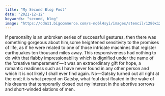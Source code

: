 ```yaml
---
title: "My Second Blog Post"
date: "2021-12-12"
keywords: "second, blog"
image: "https://cdn11.bigcommerce.com/s-nq6l4syi/images/stencil/1280x1280/products/142405/298164/187275-1024__23020.1617174063.jpg?c=2?imbypass=on"
---
```

If personality is an unbroken series of successful gestures, then there was something gorgeous about him,some heightened sensitivity to the promises of life, as if he were related to one of those intricate machines that register earthquakes ten thousand miles away. This responsiveness had nothing to do with that flabby impressionability which is dignified under the name of the ‘creative temperament’—it was an extraordinary gift for hope, a romantic readiness such as I have never found in any other person and which it is not likely I shall ever find again. No—Gatsby turned out all right at the end; it is what preyed on Gatsby, what foul dust floated in the wake of his dreams that temporarily closed out my interest in the abortive sorrows and short-winded elations of men.